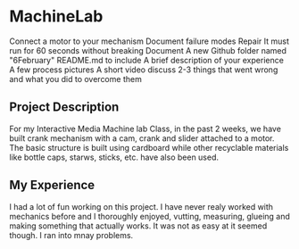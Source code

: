 # MachineLab

Connect a motor to your mechanism
Document failure modes
Repair
It must run for 60 seconds without breaking
Document
A new Github folder named "6February"
README.md to include
A brief description of your experience
A few process pictures
A short video
discuss 2-3 things that went wrong and what you did to overcome them


<h2>Project Description</h2>
<p>For my Interactive Media Machine lab Class, in the past 2 weeks, we have built crank mechanism with a cam, crank and slider attached to a motor. The basic structure is built using cardboard while other recyclable materials like bottle caps, starws, sticks, etc. have also been used.</p>

<h2>My Experience</h2>
<p>I had a lot of fun working on this project. I have never realy worked with mechanics before and I thoroughly enjoyed, vutting, measuring, glueing and making something that actually works. It was not as easy at it seemed though. I ran into mnay problems.</p>
